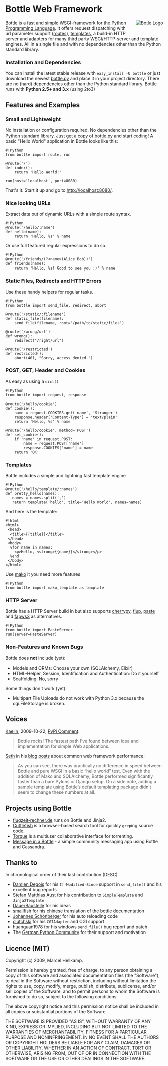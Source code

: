 Bottle Web Framework
====================

<div style="float: right; padding: 0px 0px 2em 2em"><img src="/bottle-logo.png" alt="Botle Logo" /></div>

Bottle is a fast and simple [WSGI][wsgi]-framework for the [Python Programming Language][py]. It
offers request dispatching with url parameter support ([routes](/page/docs#basic_routes)), [templates](/page/docs#templates), a build-in HTTP server and adapters for many third party
WSGI/HTTP-server and template engines. All in a single file and with no dependencies other than the Python standard library.

  [wsgi]: http://www.wsgi.org/wsgi/
  [py]: http://python.org/
  [bottle-dl]: http://github.com/defnull/bottle/raw/master/bottle.py

### Installation and Dependencies

You can install the latest stable release with `easy_install -U bottle` or just download the newest [bottle.py][bottle-dl] and place it in your project directory. There are no (hard) dependencies other than the Python standard library. Bottle runs with **Python 2.5+ and 3.x** (using 2to3)

<!--

## News

<ul id='newshere'><li><i>Loading...</i></li><li>&nbsp;</li><li>&nbsp;</li><li>&nbsp;</li><li>&nbsp;</li></ul>
<script type="text/javascript">
  $('#newshere').load('http://bottle.paws.de/news.html')
</script>

-->

## Features and Examples

### Small and Lightweight

No installation or configuration required. No dependencies other than 
the Python standard library. Just get a copy of bottle.py and start 
coding! A basic "Hello World" application in Bottle looks like this:

    #!Python
    from bottle import route, run
    
    @route('/')
    def index():
        return 'Hello World!'
    
    run(host='localhost', port=8080)

That's it. Start it up and go to <http://localhost:8080/>.

### Nice looking URLs

Extract data out of dynamic URLs with a simple route syntax.

    #!Python
    @route('/hello/:name')
    def hello(name):
        return 'Hello, %s' % name

Or use full featured regular expressions to do so.

    #!Python
    @route('/friends/(?<name>(Alice|Bob))')
    def friends(name):
        return 'Hello, %s! Good to see you :)' % name

### Static Files, Redirects and HTTP Errors

Use these handy helpers for regular tasks.

    #!Python
    from bottle import send_file, redirect, abort
    
    @route('/static/:filename')
    def static_file(filename):
        send_file(filename, root='/path/to/static/files')

    @route('/wrong/url')
    def wrong():
        redirect("/right/url")

    @route('/restricted')
    def restricted():
        abort(401, "Sorry, access denied.")

### POST, GET, Header and Cookies

As easy as using a `dict()`

    #!Python
    from bottle import request, response
    
    @route('/hello/cookie')
    def cookie():
        name = request.COOKIES.get('name', 'Stranger')
        response.header['Content-Type'] = 'text/plain'
        return 'Hello, %s' % name

    @route('/hello/cookie', method='POST')
    def set_cookie():
        if 'name' in request.POST:
            name = request.POST['name']
            response.COOKIES['name'] = name
        return 'OK'

### Templates

Bottle includes a simple and lightning fast template engine

    #!Python
    @route('/hello/template/:names')
    def pretty_hello(names):
       names = names.split(',')
       return template('hello', title='Hello World', names=names)

And here is the template:

    #!html
    <html>
     <head>
      <title>{{title}}</title>
     </head>
     <body>
      %for name in names:
        <p>Hello, <strong>{{name}}</strong></p>
      %end
     </body>
    </html>

Use [mako][] it you need more features

    #!Python
    from bottle import mako_template as template

### HTTP Server

Bottle has a HTTP Server build in but also supports [cherrypy][], 
[flup][], [paste][] and [fapws3][] as alternatives.

    #!Python
    from bottle import PasteServer
    run(server=PasteServer)


### Non-Features and Known Bugs

Bottle does **not** include (yet):

  * Models and ORMs: Choose your own (SQLAlchemy, Elixir)
  * HTML-Helper, Session, Identification and Authentication: Do it yourself
  * Scaffolding: No, sorry

Some things don't work (yet):

  * Multipart File Uploads do not work with Python 3.x because the cgi.FileStorage is broken.
  
[mako]: http://www.makotemplates.org/
[cherrypy]: http://www.cherrypy.org/
[flup]: http://trac.saddi.com/flup
[paste]: http://pythonpaste.org/
[fapws3]: http://github.com/william-os4y/fapws3





## Voices

[Kaelin](http://bitbucket.org/kaelin), 2009-10-22, [PyPi Comment](http://pypi.python.org/pypi/bottle):

> Bottle rocks! The fastest path I've found between idea and implementation for simple Web applications.

[Seth](http://blog.curiasolutions.com/about/) in his [blog](http://blog.curiasolutions.com/2009/09/the-great-web-development-shootout/) [posts](http://blog.curiasolutions.com/2009/10/the-great-web-technology-shootout-round-3-better-faster-and-shinier/) about common web framework performance:

> As you can see, there was practically no difference in speed between Bottle and pure WSGI in a basic “hello world” test. Even with the addition of Mako and SQLAlchemy, Bottle performed significantly faster than a bare Pylons or Django setup. On a side note, adding a sample template using Bottle’s default templating package didn’t seem to change these numbers at all.

## Projects using Bottle

  * [flugzeit-rechner.de](http://www.flugzeit-rechner.de/) runs on Bottle and Jinja2.
  * [Cuttlefish](http://bitbucket.org/kaelin/cuttlefish/) is a browser-based search tool for quickly `grep`ing source code.
  * [Torque](http://github.com/jreid42/torque) is a multiuser collaborative interface for torrenting.
  * [Message in a Bottle](http://github.com/kennyshen/MIAB) - a simple community messaging app using Bottle and Cassandra.


## Thanks to

In chronological order of their last contribution (DESC).

  * [Damien Degois](http://github.com/babs) for his `If-Modified-Since` support in `send_file()` and his excellent bug reports
  * [Stefan Matthias Aust](http://github.com/sma) for his contribution to `SimpleTemplate` and `Jinja2Template`
  * [DauerBaustelle](http://github.com/dauerbaustelle) for his ideas
  * [smallfish](http://pynotes.appspot.com/) for his chinese translation of the bottle documentation
  * [Johannes Schönberger](http://www.python-forum.de/user-6026.html) for his auto reloading code
  * [clutchski](http://github.com/clutchski) for his `CGIAdapter` and CGI support
  * huanguan1978 for his windows `send_file()` bug report and patch
  * The [German Python Community](http://www.python-forum.de/topic-19451.html) for their support and motivation
  

## Licence (MIT)

   Copyright (c) 2009, Marcel Hellkamp.

   Permission is hereby granted, free of charge, to any person obtaining a copy
   of this software and associated documentation files (the "Software"), to deal
   in the Software without restriction, including without limitation the rights
   to use, copy, modify, merge, publish, distribute, sublicense, and/or sell
   copies of the Software, and to permit persons to whom the Software is
   furnished to do so, subject to the following conditions:

   The above copyright notice and this permission notice shall be included in
   all copies or substantial portions of the Software.

   THE SOFTWARE IS PROVIDED "AS IS", WITHOUT WARRANTY OF ANY KIND, EXPRESS OR
   IMPLIED, INCLUDING BUT NOT LIMITED TO THE WARRANTIES OF MERCHANTABILITY,
   FITNESS FOR A PARTICULAR PURPOSE AND NONINFRINGEMENT. IN NO EVENT SHALL THE
   AUTHORS OR COPYRIGHT HOLDERS BE LIABLE FOR ANY CLAIM, DAMAGES OR OTHER
   LIABILITY, WHETHER IN AN ACTION OF CONTRACT, TORT OR OTHERWISE, ARISING FROM,
   OUT OF OR IN CONNECTION WITH THE SOFTWARE OR THE USE OR OTHER DEALINGS IN
   THE SOFTWARE.

